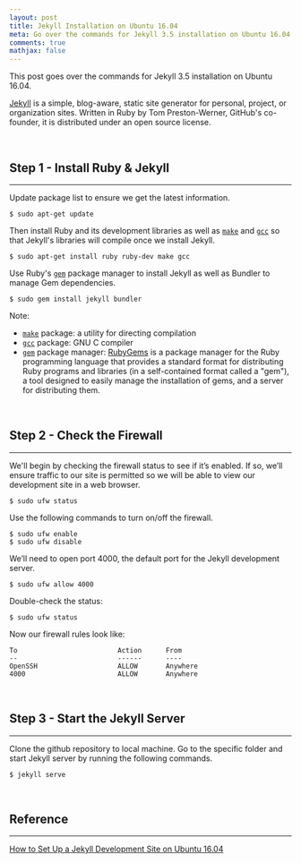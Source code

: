 ```yaml
---
layout: post
title: Jekyll Installation on Ubuntu 16.04
meta: Go over the commands for Jekyll 3.5 installation on Ubuntu 16.04.
comments: true
mathjax: false
---
```


This post goes over the commands for Jekyll 3.5 installation on Ubuntu 16.04.

[Jekyll][Jekyll] is a simple, blog-aware, static site generator for personal, project, or organization sites. Written in Ruby by Tom Preston-Werner, GitHub's co-founder, it is distributed under an open source license.

<br>

## Step 1 - Install Ruby & Jekyll
---

Update package list to ensure we get the latest information.
```shell
$ sudo apt-get update
```

Then install Ruby and its development libraries as well as [`make`][mk] and [`gcc`][gcc] so that Jekyll's libraries will compile once we install Jekyll.

```shell
$ sudo apt-get install ruby ruby-dev make gcc
```

Use Ruby's [`gem`][gem] package manager to install Jekyll as well as Bundler to manage Gem dependencies.

```shell
$ sudo gem install jekyll bundler
```
Note:
* [`make`][mk] package: a utility for directing compilation
* [`gcc`][gcc] package: GNU C compiler
* [`gem`][gem] package manager: [RubyGems][RubyGems] is a package manager for the Ruby programming language that provides a standard format for distributing Ruby programs and libraries (in a self-contained format called a "gem"), a tool designed to easily manage the installation of gems, and a server for distributing them.

<br>

## Step 2 - Check the Firewall
---

We'll begin by checking the firewall status to see if it’s enabled. If so, we’ll ensure traffic to our site is permitted so we will be able to view our development site in a web browser.

```shell
$ sudo ufw status
```

Use the following commands to turn on/off the firewall.

```shell
$ sudo ufw enable
$ sudo ufw disable
```

We’ll need to open port 4000, the default port for the Jekyll development server.

```shell
$ sudo ufw allow 4000
```

Double-check the status:

```shell
$ sudo ufw status
```

Now our firewall rules look like:
```
To                         Action      From
--                         ------      ----
OpenSSH                    ALLOW       Anywhere
4000                       ALLOW       Anywhere
```

<br>

## Step 3 - Start the Jekyll Server
---

Clone the github repository to local machine. Go to the specific folder and start Jekyll server by running the following commands.

```shell
$ jekyll serve
```

<br>

## Reference
---

[Jekyll]: https://en.wikipedia.org/wiki/Jekyll_(software) "Jekyll in Wikipedia"
[RubyGems]: https://en.wikipedia.org/wiki/RubyGems "RubyGems in Wikipedia"
[mk]: https://packages.ubuntu.com/trusty/make "make package in Ubuntu"
[gcc]: https://packages.ubuntu.com/search?keywords=gcc "gcc package in Ubuntu"
[gem]: https://rubygems.org/ "rubyGems.org"

[How to Set Up a Jekyll Development Site on Ubuntu 16.04](https://www.digitalocean.com/community/tutorials/how-to-set-up-a-jekyll-development-site-on-ubuntu-16-04#conclusion)
